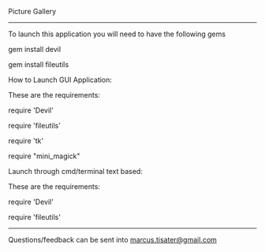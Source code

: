 Picture Gallery

------------------------------------------------------------------------------------------------------------

To launch this application you will need to have the following gems

gem install devil

gem install fileutils


How to Launch GUI Application:

These are the requirements:

require 'Devil'

require 'fileutils'

require 'tk'

require "mini_magick"


Launch through cmd/terminal text based:

These are the requirements:

require 'Devil'

require 'fileutils'


------------------------------------------------------------------------------------------------------------

Questions/feedback can be sent into 
marcus.tisater@gmail.com




